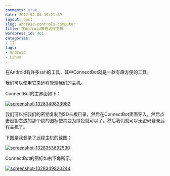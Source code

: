 ```yaml
---
comments: true
date: 2012-02-04 19:21:39
layout: post
slug: android-controls-computer
title: 在Android管理远程主机
wordpress_id: 461
categories:
- IT
tags:
- Android
- Linux
---
```


在Android有许多ssh的工具，其中ConnectBot就是一款有趣方便的工具。

我们可以使用它来远程管理我们的主机。

ConnectBot的主界面如下：

[![screenshot-1328349833982](http://www.everet.org/wp-content/uploads/2012/02/screenshot-1328349833982_thumb.png)](http://www.everet.org/wp-content/uploads/2012/02/screenshot-1328349833982.png)

我们可以把我们的密钥复制到SD卡根目录，然后在ConnectBot里面导入，然后点击密钥右边的那个锁的图标使其变为绿色就可以了。然后我们就可以无密码登录远程主机了。

下图是我登录了远程主机的截图：

<!-- more -->

[![screenshot-1328353692530](http://www.everet.org/wp-content/uploads/2012/02/screenshot-1328353692530_thumb.png)](http://www.everet.org/wp-content/uploads/2012/02/screenshot-1328353692530.png)

ConnectBot的图标如右下角所示。

[![screenshot-1328349820244](http://www.everet.org/wp-content/uploads/2012/02/screenshot-1328349820244_thumb.png)](http://www.everet.org/wp-content/uploads/2012/02/screenshot-1328349820244.png)

